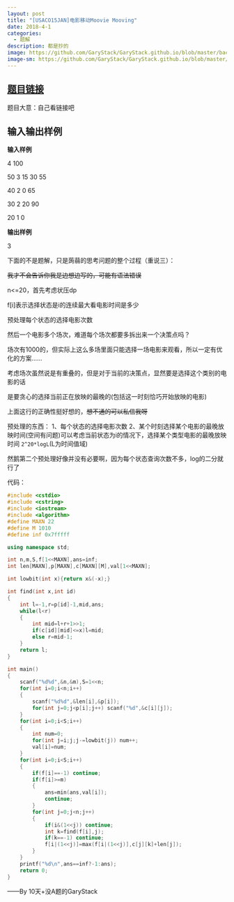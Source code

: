 ```yaml
---
layout: post
title: "[USACO15JAN]电影移动Moovie Mooving"
date: 2018-4-1
categories:
  - 题解
description: 都是抄的
image: https://github.com/GaryStack/GaryStack.github.io/blob/master/background/%E6%9D%82/timg%20(4).jpg?raw=true
image-sm: https://github.com/GaryStack/GaryStack.github.io/blob/master/background/%E6%9D%82/timg%20(4).jpg?raw=true
---
```



## [ 题目链接](https://www.luogu.org/problemnew/show/P3118)

题目大意：自己看链接吧

## 输入输出样例

**输入样例**

4 100 

50 3 15 30 55 

40 2 0 65 

30 2 20 90 

20 1 0 

**输出样例**

3

下面的不是题解，只是蒟蒻的思考问题的整个过程（重说三）：

~~我才不会告诉你我是边想边写的，可能有语法错误~~

n<=20，首先考虑状压dp

f[i]表示选择状态是i的连续最大看电影时间是多少

预处理每个状态的选择电影次数

然后一个电影多个场次，难道每个场次都要多拆出来一个决策点吗？

场次有1000的，但实际上这么多场里面只能选择一场电影来观看，所以一定有优化的方案……

考虑场次虽然说是有重叠的，但是对于当前的决策点，显然要是选择这个类别的电影的话

是要贪心的选择当前正在放映的最晚的(包括这一时刻恰巧开始放映的电影)

上面这行的正确性挺好想的，~~想不通的可以私信我呀~~

预处理的东西：
1、每个状态的选择电影次数
2、某个时刻选择某个电影的最晚放映时间(空间有问题)可以考虑当前状态为i的情况下，选择某个类型电影的最晚放映时间 `2^20*logL`(L为时间值域)

然鹅第二个预处理好像并没有必要啊，因为每个状态查询次数不多，log的二分就行了

代码：

```cpp
#include <cstdio>
#include <cstring>
#include <iostream>
#include <algorithm>
#define MAXN 22
#define M 1010
#define inf 0x7fffff

using namespace std;

int n,m,S,f[1<<MAXN],ans=inf;
int len[MAXN],p[MAXN],c[MAXN][M],val[1<<MAXN];

int lowbit(int x){return x&(-x);}

int find(int x,int id)
{
	int l=-1,r=p[id]-1,mid,ans;
	while(l<r)
	{
		int mid=l+r+1>>1;
		if(c[id][mid]<=x)l=mid;
		else r=mid-1;
	}
	return l;
}

int main()
{
	scanf("%d%d",&n,&m),S=1<<n;
	for(int i=0;i<n;i++)
	{
		scanf("%d%d",&len[i],&p[i]);
		for(int j=0;j<p[i];j++) scanf("%d",&c[i][j]);
	}
	for(int i=0;i<S;i++)
	{
		int num=0;
		for(int j=i;j;j-=lowbit(j)) num++;
		val[i]=num;
	}
	for(int i=0;i<S;i++)
	{
		if(f[i]==-1) continue;
		if(f[i]>=m)
		{
			ans=min(ans,val[i]);
			continue;
		}
		for(int j=0;j<n;j++)
		{
			if(i&(1<<j)) continue;
			int k=find(f[i],j);
			if(k==-1) continue;
			f[i|(1<<j)]=max(f[i|(1<<j)],c[j][k]+len[j]);
		}
	}
	printf("%d\n",ans==inf?-1:ans);
	return 0;
}
```

——By 10天+没A题的GaryStack

